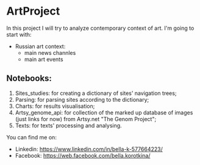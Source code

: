 # ArtProject
In this project I will try to analyze contemporary context of art. I'm going to start with:
- Russian art context:
  - main news channles
  - main art events

## Notebooks:
1. Sites_studies: for creating a dictionary of sites' navigation trees;
2. Parsing: for parsing sites according to the dictionary;
3. Charts: for results visualisation;
4. Artsy_genome_api: for collection of the marked up database of images (just links for now) from Artsy.net "The Genom Project";
5. Texts: for texts' processing and analysing.

You can find me on:
- Linkedin: https://www.linkedin.com/in/bella-k-577664223/
- Facebook: https://web.facebook.com/bella.korotkina/
